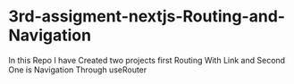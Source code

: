 # 3rd-assigment-nextjs-Routing-and-Navigation
In this Repo I have Created two projects first Routing With Link and Second One is Navigation Through useRouter 
